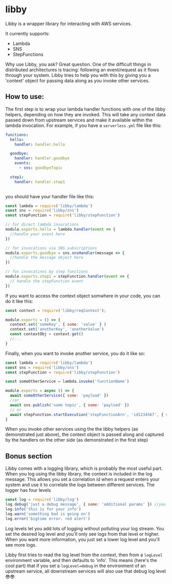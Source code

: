 # libby

Libby is a wrapper library for interacting with AWS services.

It currently supports:
 - Lambda
 - SNS
 - StepFunctions
 
Why use Libby, you ask? Great question. One of the difficult things in distributed architectures is tracing: following an event/request as it flows through your system. Libby tries to help you with this by giving you a 'context' object for passing data along as you invoke other services.

## How to use:
The first step is to wrap your lambda handler functions with one of the libby helpers, depending on how they are invoked. This will take any context data passed down from upstream services and make it available within the lambda invocation.
For example, if you have a `serverless.yml` file like this:
```yml
functions:
  hello:
    handler: handler.hello

  goodbye:
    handler: handler.goodbye
    events:
      - sns: goodbyeTopic

  step1:
    handler: handler.step1
      
```
you should have your handler file like this:
```js
const lambda = require('libby/lambda')
const sns = require('libby/sns')
const stepFunction = require('libby/stepFunction')

// for direct lambda invocations
module.exports.hello = lambda.handler(event => {
  //handle your event here
})

// for invocations via SNS subscriptions
module.exports.goodbye = sns.snsHandler(message => {
  //handle the message object here
})

// for invocatinos by step functions
module.exports.step1 = stepFunction.handler(event => {
  // handle the stepFunction event
})
```
If you want to access the context object somwhere in your code, you can do it like this:
```js
const context = require('libby/reqContext');

module.exports = () => {
  context.set('someKey', { some: 'value' } )
  context.set('anotherKey', 'anotherValue')
  const contextObj = context.get()
  //...
}
```
Finally, when you want to invoke another service, you do it like so:
```js
const lambda = require('libby/lambda')
const sns = require('libby/sns')
const stepFunction = require('libby/stepFunction')

const someOtherService = lambda.invoke('functionName')

module.exports = async () => {
  await someOtherService({ some: 'payload' })
  //or
  await sns.publish('some topic', { some: 'payload' })
  // or
  await stepFunction.startExecution('stepFunctionArn', 'id1234567', { some: 'payload' })
}
```
When you invoke other services using the the libby helpers (as demonstrated just above), the context object is passed along and captured by the handlers on the other side (as demonstrated in the first step)


## Bonus section
Libby comes with a logging library, which is probably the most useful part.
When you log using the libby library, the context is included in the log message. This allows you set a correlation id when a request enters your system and use it to correlate the logs between different services.
The logger has four levels
```js
const log = require('libby/log')
log.debug('just a debug message', { some: 'additional params' }) //you can also pass an object as the second argument
log.info('this is for your info')
log.warn('something bad is going on')
log.error('bigtime error. red alert')
```
Log levels let you add lots of logging without polluting your log stream. You set the desired log level and you'll only see logs from that level or higher. When you want more information, you just set a lower log level and you'll see more logs.

Libby first tries to read the log level from the context, then from a `logLevel` environment variable, and then defaults to 'info'. This means (here's the cool part) that if you set a `logLevel=debug` in the environment of an upstream service, all downstream services will also use that debug log level 😎😎
